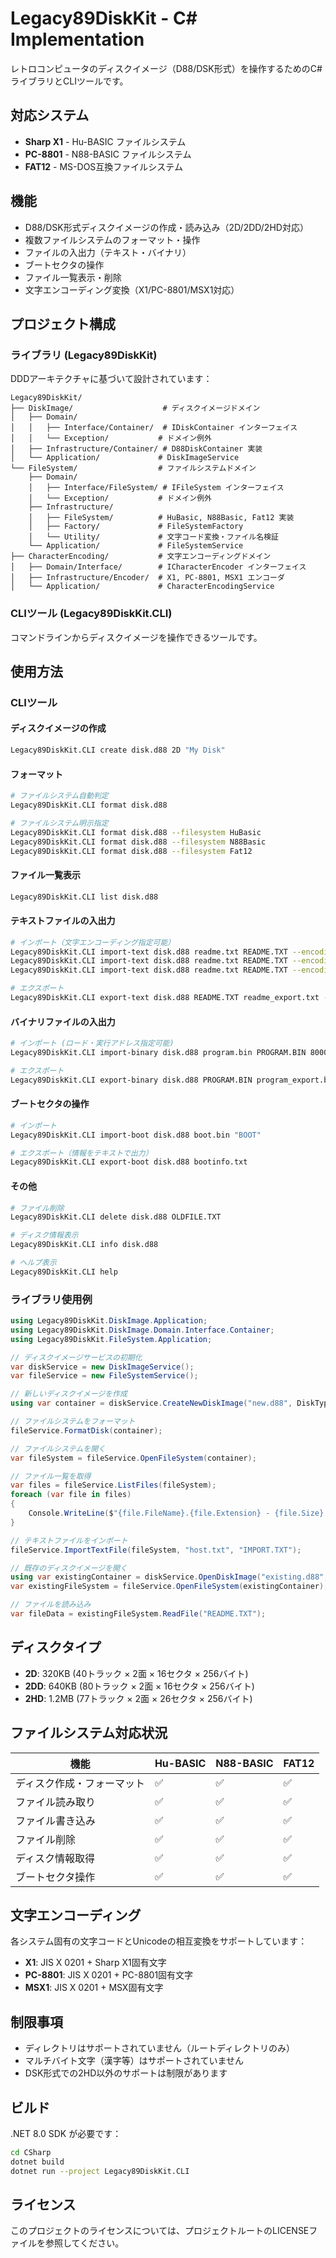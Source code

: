 # Legacy89DiskKit - C# Implementation

レトロコンピュータのディスクイメージ（D88/DSK形式）を操作するためのC#ライブラリとCLIツールです。

## 対応システム

- **Sharp X1** - Hu-BASIC ファイルシステム
- **PC-8801** - N88-BASIC ファイルシステム
- **FAT12** - MS-DOS互換ファイルシステム

## 機能

- D88/DSK形式ディスクイメージの作成・読み込み（2D/2DD/2HD対応）
- 複数ファイルシステムのフォーマット・操作
- ファイルの入出力（テキスト・バイナリ）
- ブートセクタの操作
- ファイル一覧表示・削除
- 文字エンコーディング変換（X1/PC-8801/MSX1対応）

## プロジェクト構成

### ライブラリ (Legacy89DiskKit)

DDDアーキテクチャに基づいて設計されています：

```
Legacy89DiskKit/
├── DiskImage/                    # ディスクイメージドメイン
│   ├── Domain/
│   │   ├── Interface/Container/  # IDiskContainer インターフェイス
│   │   └── Exception/           # ドメイン例外
│   ├── Infrastructure/Container/ # D88DiskContainer 実装
│   └── Application/             # DiskImageService
└── FileSystem/                  # ファイルシステムドメイン
    ├── Domain/
    │   ├── Interface/FileSystem/ # IFileSystem インターフェイス
    │   └── Exception/           # ドメイン例外
    ├── Infrastructure/
    │   ├── FileSystem/          # HuBasic, N88Basic, Fat12 実装
    │   ├── Factory/             # FileSystemFactory
    │   └── Utility/             # 文字コード変換・ファイル名検証
    └── Application/             # FileSystemService
├── CharacterEncoding/           # 文字エンコーディングドメイン
│   ├── Domain/Interface/        # ICharacterEncoder インターフェイス
│   ├── Infrastructure/Encoder/  # X1, PC-8801, MSX1 エンコーダ
│   └── Application/             # CharacterEncodingService
```

### CLIツール (Legacy89DiskKit.CLI)

コマンドラインからディスクイメージを操作できるツールです。

## 使用方法

### CLIツール

#### ディスクイメージの作成
```bash
Legacy89DiskKit.CLI create disk.d88 2D "My Disk"
```

#### フォーマット
```bash
# ファイルシステム自動判定
Legacy89DiskKit.CLI format disk.d88

# ファイルシステム明示指定
Legacy89DiskKit.CLI format disk.d88 --filesystem HuBasic
Legacy89DiskKit.CLI format disk.d88 --filesystem N88Basic  
Legacy89DiskKit.CLI format disk.d88 --filesystem Fat12
```

#### ファイル一覧表示
```bash
Legacy89DiskKit.CLI list disk.d88
```

#### テキストファイルの入出力
```bash
# インポート（文字エンコーディング指定可能）
Legacy89DiskKit.CLI import-text disk.d88 readme.txt README.TXT --encoding X1
Legacy89DiskKit.CLI import-text disk.d88 readme.txt README.TXT --encoding Pc8801
Legacy89DiskKit.CLI import-text disk.d88 readme.txt README.TXT --encoding Msx1

# エクスポート
Legacy89DiskKit.CLI export-text disk.d88 README.TXT readme_export.txt --encoding X1
```

#### バイナリファイルの入出力
```bash
# インポート (ロード・実行アドレス指定可能)
Legacy89DiskKit.CLI import-binary disk.d88 program.bin PROGRAM.BIN 8000 8000

# エクスポート
Legacy89DiskKit.CLI export-binary disk.d88 PROGRAM.BIN program_export.bin
```

#### ブートセクタの操作
```bash
# インポート
Legacy89DiskKit.CLI import-boot disk.d88 boot.bin "BOOT"

# エクスポート（情報をテキストで出力）
Legacy89DiskKit.CLI export-boot disk.d88 bootinfo.txt
```

#### その他
```bash
# ファイル削除
Legacy89DiskKit.CLI delete disk.d88 OLDFILE.TXT

# ディスク情報表示
Legacy89DiskKit.CLI info disk.d88

# ヘルプ表示
Legacy89DiskKit.CLI help
```

### ライブラリ使用例

```csharp
using Legacy89DiskKit.DiskImage.Application;
using Legacy89DiskKit.DiskImage.Domain.Interface.Container;
using Legacy89DiskKit.FileSystem.Application;

// ディスクイメージサービスの初期化
var diskService = new DiskImageService();
var fileService = new FileSystemService();

// 新しいディスクイメージを作成
using var container = diskService.CreateNewDiskImage("new.d88", DiskType.TwoD, "NEW DISK");

// ファイルシステムをフォーマット
fileService.FormatDisk(container);

// ファイルシステムを開く
var fileSystem = fileService.OpenFileSystem(container);

// ファイル一覧を取得
var files = fileService.ListFiles(fileSystem);
foreach (var file in files)
{
    Console.WriteLine($"{file.FileName}.{file.Extension} - {file.Size} bytes");
}

// テキストファイルをインポート
fileService.ImportTextFile(fileSystem, "host.txt", "IMPORT.TXT");

// 既存のディスクイメージを開く
using var existingContainer = diskService.OpenDiskImage("existing.d88", readOnly: true);
var existingFileSystem = fileService.OpenFileSystem(existingContainer);

// ファイルを読み込み
var fileData = existingFileSystem.ReadFile("README.TXT");
```

## ディスクタイプ

- **2D**: 320KB (40トラック × 2面 × 16セクタ × 256バイト)
- **2DD**: 640KB (80トラック × 2面 × 16セクタ × 256バイト) 
- **2HD**: 1.2MB (77トラック × 2面 × 26セクタ × 256バイト)

## ファイルシステム対応状況

| 機能 | Hu-BASIC | N88-BASIC | FAT12 |
|------|----------|-----------|-------|
| ディスク作成・フォーマット | ✅ | ✅ | ✅ |
| ファイル読み取り | ✅ | ✅ | ✅ |
| ファイル書き込み | ✅ | ✅ | ✅ |
| ファイル削除 | ✅ | ✅ | ✅ |
| ディスク情報取得 | ✅ | ✅ | ✅ |
| ブートセクタ操作 | ✅ | ✅ | ✅ |

## 文字エンコーディング

各システム固有の文字コードとUnicodeの相互変換をサポートしています：

- **X1**: JIS X 0201 + Sharp X1固有文字
- **PC-8801**: JIS X 0201 + PC-8801固有文字  
- **MSX1**: JIS X 0201 + MSX固有文字

## 制限事項

- ディレクトリはサポートされていません（ルートディレクトリのみ）
- マルチバイト文字（漢字等）はサポートされていません
- DSK形式での2HD以外のサポートは制限があります

## ビルド

.NET 8.0 SDK が必要です：

```bash
cd CSharp
dotnet build
dotnet run --project Legacy89DiskKit.CLI
```

## ライセンス

このプロジェクトのライセンスについては、プロジェクトルートのLICENSEファイルを参照してください。